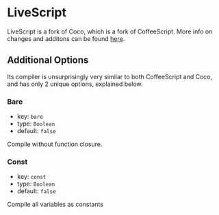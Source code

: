 # LiveScript
LiveScript is a fork of Coco, which is a fork of CoffeeScript. More info on changes and additons can be found [here](http://livescript.net/).

## Additional Options
Its compiler is unsurprisingly very similar to both CoffeeScript and Coco, and has only 2 unique options, explained below.

### Bare
 - key: `bare`
 - type: `Boolean`
 - default: `false`

Compile without function closure.

### Const
 - key: `const`
 - type: `Boolean`
 - default: `false`

Compile all variables as constants
